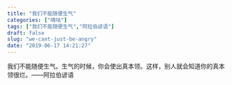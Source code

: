 ```yaml
---
title: "我们不能随便生气"
categories: ["嘀咕"]
tags: ["我们不能随便生气","阿拉伯谚语"]
draft: false
slug: "we-cant-just-be-angry"
date: "2019-06-17 14:21:27"
---
```


我们不能随便生气。生气的时候，你会使出真本领。这样，别人就会知道你的真本领很烂。——阿拉伯谚语
